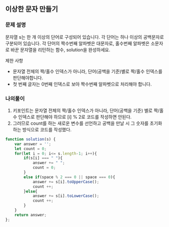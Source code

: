 ## 이상한 문자 만들기
### 문제 설명
문자열 s는 한 개 이상의 단어로 구성되어 있습니다. 각 단어는 하나 이상의 공백문자로 구분되어 있습니다. 각 단어의 짝수번째 알파벳은 대문자로, 홀수번째 알파벳은 소문자로 바꾼 문자열을 리턴하는 함수, solution을 완성하세요.

제한 사항
- 문자열 전체의 짝/홀수 인덱스가 아니라, 단어(공백을 기준)별로 짝/홀수 인덱스를 판단해야합니다.
- 첫 번째 글자는 0번째 인덱스로 보아 짝수번째 알파벳으로 처리해야 합니다.

### 나의풀이
1. 키포인트는 문자열 전체의 짝/홀수 인덱스가 아니라, 단어(공백을 기준) 별로 짝/홀수 인덱스로 판단해야 하므로 [i] % 2로 코드를 작성하면 안된다.
2. 그러므로 count를 하는 새로운 변수를 선언하고 공백을 만날 시 그 숫자를 초기화 하는 방식으로 코드를 작성했다.
```jsx
function solution(s) {
    var answer = '';
    let count = 0;
    for(let i = 0; i<= s.length-1; i++){
        if(s[i] === " "){
            answer += " ";
            count = 0;
        }
        else if(space % 2 === 0 || space === 0){
            answer += s[i].toUpperCase();
            count ++;
        }else{
            answer += s[i].toLowerCase();
            count ++;
        }
    }
    return answer;
};
```
